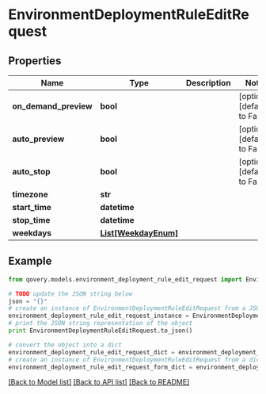 # EnvironmentDeploymentRuleEditRequest


## Properties

Name | Type | Description | Notes
------------ | ------------- | ------------- | -------------
**on_demand_preview** | **bool** |  | [optional] [default to False]
**auto_preview** | **bool** |  | [optional] [default to False]
**auto_stop** | **bool** |  | [optional] [default to False]
**timezone** | **str** |  | 
**start_time** | **datetime** |  | 
**stop_time** | **datetime** |  | 
**weekdays** | [**List[WeekdayEnum]**](WeekdayEnum.md) |  | 

## Example

```python
from qovery.models.environment_deployment_rule_edit_request import EnvironmentDeploymentRuleEditRequest

# TODO update the JSON string below
json = "{}"
# create an instance of EnvironmentDeploymentRuleEditRequest from a JSON string
environment_deployment_rule_edit_request_instance = EnvironmentDeploymentRuleEditRequest.from_json(json)
# print the JSON string representation of the object
print EnvironmentDeploymentRuleEditRequest.to_json()

# convert the object into a dict
environment_deployment_rule_edit_request_dict = environment_deployment_rule_edit_request_instance.to_dict()
# create an instance of EnvironmentDeploymentRuleEditRequest from a dict
environment_deployment_rule_edit_request_form_dict = environment_deployment_rule_edit_request.from_dict(environment_deployment_rule_edit_request_dict)
```
[[Back to Model list]](../README.md#documentation-for-models) [[Back to API list]](../README.md#documentation-for-api-endpoints) [[Back to README]](../README.md)


